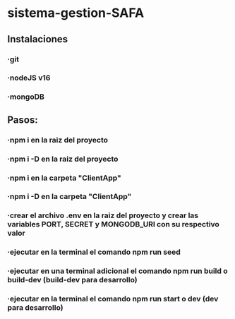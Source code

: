 # sistema-gestion-SAFA
## Instalaciones
### ·git
### ·nodeJS v16
### ·mongoDB
## Pasos:
### ·npm i en la raiz del proyecto
### ·npm i -D en la raiz del proyecto
### ·npm i en la carpeta "ClientApp"
### ·npm i -D en la carpeta "ClientApp"
### ·crear el archivo .env en la raiz del proyecto y crear las variables PORT, SECRET y MONGODB_URI con su respectivo valor
### ·ejecutar en la terminal el comando npm run seed
### ·ejecutar en una terminal adicional el comando npm run build o build-dev (build-dev para desarrollo)
### ·ejecutar en la terminal el comando npm run start o dev (dev para desarrollo)






